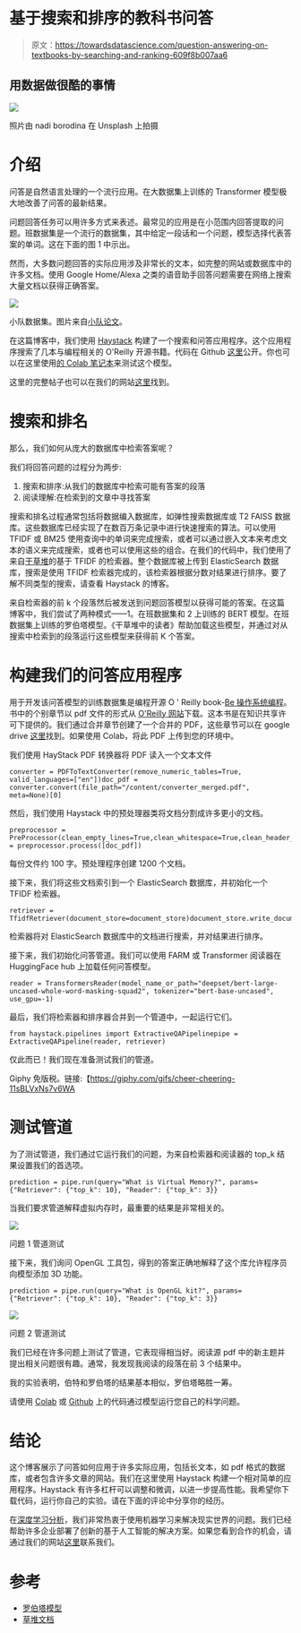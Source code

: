 # 基于搜索和排序的教科书问答

> 原文：<https://towardsdatascience.com/question-answering-on-textbooks-by-searching-and-ranking-609f8b007aa6>

## 用数据做很酷的事情

![](img/a680cc4a15abd6fd0c9db47cba92137e.png)

照片由 nadi borodina 在 Unsplash 上拍摄

# 介绍

问答是自然语言处理的一个流行应用。在大数据集上训练的 Transformer 模型极大地改善了问答的最新结果。

问题回答任务可以用许多方式来表述。最常见的应用是在小范围内回答提取的问题。班数据集是一个流行的数据集，其中给定一段话和一个问题，模型选择代表答案的单词。这在下面的图 1 中示出。

然而，大多数问题回答的实际应用涉及非常长的文本，如完整的网站或数据库中的许多文档。使用 Google Home/Alexa 之类的语音助手回答问题需要在网络上搜索大量文档以获得正确答案。

![](img/7e62cac8af128081bf7c723f64e7a3da.png)

小队数据集。图片来自[小队论文](https://arxiv.org/pdf/1606.05250.pdf)。

在这篇博客中，我们使用 [Haystack](https://github.com/deepset-ai/haystack) 构建了一个搜索和问答应用程序。这个应用程序搜索了几本与编程相关的 O'Reilly 开源书籍。代码在 Github [这里](https://github.com/priya-dwivedi/Deep-Learning/blob/master/Question_Answering_on_TextBooks_using_Search/Question_Answering_TextBooks.ipynb)公开。你也可以在这里使用[的 Colab 笔记本](https://colab.research.google.com/drive/1lxBoth4JPvsZewr1zpqeOhW0W9Hxms8q#scrollTo=CRFyiVsNSZYS)来测试这个模型。

这里的完整帖子也可以在我们的网站[这里](https://deeplearninganalytics.org/question-answering-on-textbooks-by-searching-and-ranking/)找到。

# 搜索和排名

那么，我们如何从庞大的数据库中检索答案呢？

我们将回答问题的过程分为两步:

1.  搜索和排序:从我们的数据库中检索可能有答案的段落
2.  阅读理解:在检索到的文章中寻找答案

搜索和排名过程通常包括将数据编入数据库，如弹性搜索数据库或 T2 FAISS 数据库。这些数据库已经实现了在数百万条记录中进行快速搜索的算法。可以使用 TFIDF 或 BM25 使用查询中的单词来完成搜索，或者可以通过嵌入文本来考虑文本的语义来完成搜索，或者也可以使用这些的组合。在我们的代码中，我们使用了来自[干草堆](https://github.com/deepset-ai/haystack)的基于 TFIDF 的检索器。整个数据库被上传到 ElasticSearch 数据库，搜索是使用 TFIDF 检索器完成的，该检索器根据分数对结果进行排序。要了解不同类型的搜索，请查看 Haystack 的博客。

来自检索器的前 k 个段落然后被发送到问题回答模型以获得可能的答案。在这篇博客中，我们尝试了两种模式——1。在班数据集和 2 上训练的 BERT 模型。在班数据集上训练的罗伯塔模型。《干草堆中的读者》帮助加载这些模型，并通过对从搜索中检索到的段落运行这些模型来获得前 K 个答案。

# 构建我们的问答应用程序

用于开发该问答模型的训练数据集是编程开源 O ' Reilly book-[Be 操作系统编程](https://www.oreilly.com/openbook/beosprog/book/)。书中的个别章节以 pdf 文件的形式从 [O'Reilly 网站](https://www.oreilly.com/openbook/)下载。这本书是在知识共享许可下提供的。我们通过合并章节创建了一个合并的 PDF，这些章节可以在 google drive [这里](https://drive.google.com/drive/u/2/folders/1-IAona91wwNKA0_Wm0ux5yCtH15m8Yv2)找到。如果使用 Colab，将此 PDF 上传到您的环境中。

我们使用 HayStack PDF 转换器将 PDF 读入一个文本文件

```
converter = PDFToTextConverter(remove_numeric_tables=True, valid_languages=["en"])doc_pdf = converter.convert(file_path="/content/converter_merged.pdf", meta=None)[0]
```

然后，我们使用 Haystack 中的预处理器类将文档分割成许多更小的文档。

```
preprocessor = PreProcessor(clean_empty_lines=True,clean_whitespace=True,clean_header_footer=False,split_by="word",split_length=100,split_respect_sentence_boundary=True)dict1 = preprocessor.process([doc_pdf])
```

每份文件约 100 字。预处理程序创建 1200 个文档。

接下来，我们将这些文档索引到一个 ElasticSearch 数据库，并初始化一个 TFIDF 检索器。

```
retriever = TfidfRetriever(document_store=document_store)document_store.write_documents(dict1)
```

检索器将对 ElasticSearch 数据库中的文档进行搜索，并对结果进行排序。

接下来，我们初始化问答管道。我们可以使用 FARM 或 Transformer 阅读器在 HuggingFace hub 上加载任何问答模型。

```
reader = TransformersReader(model_name_or_path="deepset/bert-large-uncased-whole-word-masking-squad2", tokenizer="bert-base-uncased", use_gpu=-1)
```

最后，我们将检索器和排序器合并到一个管道中，一起运行它们。

```
from haystack.pipelines import ExtractiveQAPipelinepipe = ExtractiveQAPipeline(reader, retriever)
```

仅此而已！我们现在准备测试我们的管道。

Giphy 免版税。链接:【https://giphy.com/gifs/cheer-cheering-11sBLVxNs7v6WA 

# 测试管道

为了测试管道，我们通过它运行我们的问题，为来自检索器和阅读器的 top_k 结果设置我们的首选项。

```
prediction = pipe.run(query="What is Virtual Memory?", params={"Retriever": {"top_k": 10}, "Reader": {"top_k": 3}}
```

当我们要求管道解释虚拟内存时，最重要的结果是非常相关的。

![](img/8380e5b627c947a8f1b1bd79f92f9095.png)

问题 1 管道测试

接下来，我们询问 OpenGL 工具包，得到的答案正确地解释了这个库允许程序员向模型添加 3D 功能。

```
prediction = pipe.run(query="What is OpenGL kit?", params={"Retriever": {"top_k": 10}, "Reader": {"top_k": 3}}
```

![](img/2a43a8906d7e1b8ae984d2a762c52498.png)

问题 2 管道测试

我们已经在许多问题上测试了管道，它表现得相当好。阅读源 pdf 中的新主题并提出相关问题很有趣。通常，我发现我阅读的段落在前 3 个结果中。

我的实验表明，伯特和罗伯塔的结果基本相似，罗伯塔略胜一筹。

请使用 [Colab](https://colab.research.google.com/drive/1lxBoth4JPvsZewr1zpqeOhW0W9Hxms8q?usp=sharing) 或 [Github](https://github.com/priya-dwivedi/Deep-Learning/blob/master/Question_Answering_on_TextBooks_using_Search/Question_Answering_TextBooks.ipynb) 上的代码通过模型运行您自己的科学问题。

# 结论

这个博客展示了问答如何应用于许多实际应用，包括长文本，如 pdf 格式的数据库，或者包含许多文章的网站。我们在这里使用 Haystack 构建一个相对简单的应用程序。Haystack 有许多杠杆可以调整和微调，以进一步提高性能。我希望你下载代码，运行你自己的实验。请在下面的评论中分享你的经历。

在[深度学习分析](https://deeplearninganalytics.org/)，我们非常热衷于使用机器学习来解决现实世界的问题。我们已经帮助许多企业部署了创新的基于人工智能的解决方案。如果您看到合作的机会，请通过我们的网站[这里](https://deeplearninganalytics.org/contact-us/)联系我们。

# 参考

*   [罗伯塔模型](https://ai.facebook.com/blog/roberta-an-optimized-method-for-pretraining-self-supervised-nlp-systems/)
*   [草堆文档](https://haystack.deepset.ai/overview/intro)